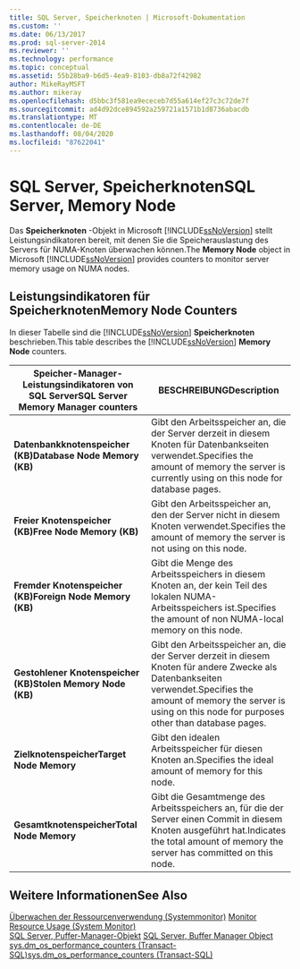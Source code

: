 ```yaml
---
title: SQL Server, Speicherknoten | Microsoft-Dokumentation
ms.custom: ''
ms.date: 06/13/2017
ms.prod: sql-server-2014
ms.reviewer: ''
ms.technology: performance
ms.topic: conceptual
ms.assetid: 55b28ba9-b6d5-4ea9-8103-db8a72f42982
author: MikeRayMSFT
ms.author: mikeray
ms.openlocfilehash: d5bbc3f581ea9ececeb7d55a614ef27c3c72de7f
ms.sourcegitcommit: ad4d92dce894592a259721a1571b1d8736abacdb
ms.translationtype: MT
ms.contentlocale: de-DE
ms.lasthandoff: 08/04/2020
ms.locfileid: "87622041"
---
```

# <a name="sql-server-memory-node"></a><span data-ttu-id="16c33-102">SQL Server, Speicherknoten</span><span class="sxs-lookup"><span data-stu-id="16c33-102">SQL Server, Memory Node</span></span>
  <span data-ttu-id="16c33-103">Das **Speicherknoten** -Objekt in Microsoft [!INCLUDE[ssNoVersion](../../includes/ssnoversion-md.md)] stellt Leistungsindikatoren bereit, mit denen Sie die Speicherauslastung des Servers für NUMA-Knoten überwachen können.</span><span class="sxs-lookup"><span data-stu-id="16c33-103">The **Memory Node** object in Microsoft [!INCLUDE[ssNoVersion](../../includes/ssnoversion-md.md)] provides counters to monitor server memory usage on NUMA nodes.</span></span>  
  
## <a name="memory-node-counters"></a><span data-ttu-id="16c33-104">Leistungsindikatoren für Speicherknoten</span><span class="sxs-lookup"><span data-stu-id="16c33-104">Memory Node Counters</span></span>  
 <span data-ttu-id="16c33-105">In dieser Tabelle sind die [!INCLUDE[ssNoVersion](../../includes/ssnoversion-md.md)] **Speicherknoten** beschrieben.</span><span class="sxs-lookup"><span data-stu-id="16c33-105">This table describes the [!INCLUDE[ssNoVersion](../../includes/ssnoversion-md.md)] **Memory Node** counters.</span></span>  
  
|<span data-ttu-id="16c33-106">Speicher-Manager-Leistungsindikatoren von SQL Server</span><span class="sxs-lookup"><span data-stu-id="16c33-106">SQL Server Memory Manager counters</span></span>|<span data-ttu-id="16c33-107">BESCHREIBUNG</span><span class="sxs-lookup"><span data-stu-id="16c33-107">Description</span></span>|  
|----------------------------------------|-----------------|  
|<span data-ttu-id="16c33-108">**Datenbankknotenspeicher (KB)**</span><span class="sxs-lookup"><span data-stu-id="16c33-108">**Database Node Memory (KB)**</span></span>|<span data-ttu-id="16c33-109">Gibt den Arbeitsspeicher an, die der Server derzeit in diesem Knoten für Datenbankseiten verwendet.</span><span class="sxs-lookup"><span data-stu-id="16c33-109">Specifies the amount of memory the server is currently using on this node for database pages.</span></span>|  
|<span data-ttu-id="16c33-110">**Freier Knotenspeicher (KB)**</span><span class="sxs-lookup"><span data-stu-id="16c33-110">**Free Node Memory (KB)**</span></span>|<span data-ttu-id="16c33-111">Gibt den Arbeitsspeicher an, den der Server nicht in diesem Knoten verwendet.</span><span class="sxs-lookup"><span data-stu-id="16c33-111">Specifies the amount of memory the server is not using on this node.</span></span>|  
|<span data-ttu-id="16c33-112">**Fremder Knotenspeicher (KB)**</span><span class="sxs-lookup"><span data-stu-id="16c33-112">**Foreign Node Memory (KB)**</span></span>|<span data-ttu-id="16c33-113">Gibt die Menge des Arbeitsspeichers in diesem Knoten an, der kein Teil des lokalen NUMA-Arbeitsspeichers ist.</span><span class="sxs-lookup"><span data-stu-id="16c33-113">Specifies the amount of non NUMA-local memory on this node.</span></span>|  
|<span data-ttu-id="16c33-114">**Gestohlener Knotenspeicher (KB)**</span><span class="sxs-lookup"><span data-stu-id="16c33-114">**Stolen Memory Node (KB)**</span></span>|<span data-ttu-id="16c33-115">Gibt den Arbeitsspeicher an, die der Server derzeit in diesem Knoten für andere Zwecke als Datenbankseiten verwendet.</span><span class="sxs-lookup"><span data-stu-id="16c33-115">Specifies the amount of memory the server is using on this node for purposes other than database pages.</span></span>|  
|<span data-ttu-id="16c33-116">**Zielknotenspeicher**</span><span class="sxs-lookup"><span data-stu-id="16c33-116">**Target Node Memory**</span></span>|<span data-ttu-id="16c33-117">Gibt den idealen Arbeitsspeicher für diesen Knoten an.</span><span class="sxs-lookup"><span data-stu-id="16c33-117">Specifies the ideal amount of memory for this node.</span></span>|  
|<span data-ttu-id="16c33-118">**Gesamtknotenspeicher**</span><span class="sxs-lookup"><span data-stu-id="16c33-118">**Total Node Memory**</span></span>|<span data-ttu-id="16c33-119">Gibt die Gesamtmenge des Arbeitsspeichers an, für die der Server einen Commit in diesem Knoten ausgeführt hat.</span><span class="sxs-lookup"><span data-stu-id="16c33-119">Indicates the total amount of memory the server has committed on this node.</span></span>|  
  
## <a name="see-also"></a><span data-ttu-id="16c33-120">Weitere Informationen</span><span class="sxs-lookup"><span data-stu-id="16c33-120">See Also</span></span>  
 <span data-ttu-id="16c33-121">[Überwachen der Ressourcenverwendung &#40;Systemmonitor&#41;](monitor-resource-usage-system-monitor.md) </span><span class="sxs-lookup"><span data-stu-id="16c33-121">[Monitor Resource Usage &#40;System Monitor&#41;](monitor-resource-usage-system-monitor.md) </span></span>  
 <span data-ttu-id="16c33-122">[SQL Server, Puffer-Manager-Objekt](sql-server-buffer-manager-object.md) </span><span class="sxs-lookup"><span data-stu-id="16c33-122">[SQL Server, Buffer Manager Object](sql-server-buffer-manager-object.md) </span></span>  
 [<span data-ttu-id="16c33-123">sys.dm_os_performance_counters &#40;Transact-SQL&#41;</span><span class="sxs-lookup"><span data-stu-id="16c33-123">sys.dm_os_performance_counters &#40;Transact-SQL&#41;</span></span>](/sql/relational-databases/system-dynamic-management-views/sys-dm-os-performance-counters-transact-sql)  
  
  
